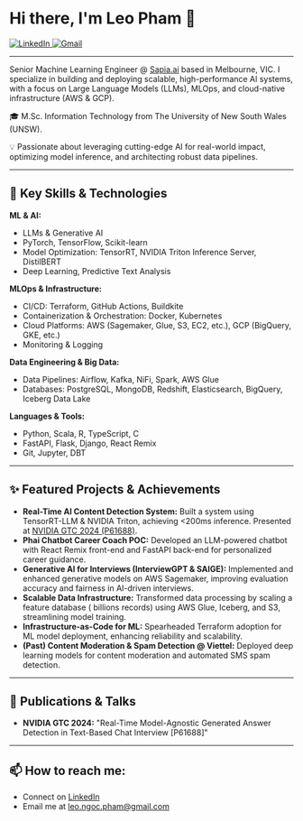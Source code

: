 # Hi there, I'm Leo Pham 👋

<a href="https://www.linkedin.com/in/leophamn/" target="_blank">
 <img src="https://img.shields.io/badge/LinkedIn-0077B5?style=for-the-badge&logo=linkedin&logoColor=white" alt="LinkedIn"/>
</a>
<a href="mailto:leo.ngoc.pham@gmail.com">
 <img src="https://img.shields.io/badge/Gmail-D14836?style=for-the-badge&logo=gmail&logoColor=white" alt="Gmail"/>
</a>

---

Senior Machine Learning Engineer @ [Sapia.ai](https://sapia.ai/) based in Melbourne, VIC. I specialize in building and deploying scalable, high-performance AI systems, with a focus on Large Language Models (LLMs), MLOps, and cloud-native infrastructure (AWS & GCP).

🎓 M.Sc. Information Technology from The University of New South Wales (UNSW).

💡 Passionate about leveraging cutting-edge AI for real-world impact, optimizing model inference, and architecting robust data pipelines.

---

## 🚀 Key Skills & Technologies

**ML & AI:**
  - LLMs & Generative AI
  - PyTorch, TensorFlow, Scikit-learn
  - Model Optimization: TensorRT, NVIDIA Triton Inference Server, DistilBERT
  - Deep Learning, Predictive Text Analysis

**MLOps & Infrastructure:**
  - CI/CD: Terraform, GitHub Actions, Buildkite
  - Containerization & Orchestration: Docker, Kubernetes
  - Cloud Platforms: AWS (Sagemaker, Glue, S3, EC2, etc.), GCP (BigQuery, GKE, etc.)
  - Monitoring & Logging

**Data Engineering & Big Data:**
  - Data Pipelines: Airflow, Kafka, NiFi, Spark, AWS Glue
  - Databases: PostgreSQL, MongoDB, Redshift, Elasticsearch, BigQuery, Iceberg Data Lake

**Languages & Tools:**
  - Python, Scala, R, TypeScript, C
  - FastAPI, Flask, Django, React Remix
  - Git, Jupyter, DBT

---

## ✨ Featured Projects & Achievements

*   **Real-Time AI Content Detection System:** Built a system using TensorRT-LLM & NVIDIA Triton, achieving <200ms inference. Presented at [NVIDIA GTC 2024 (P61688)](link-to-presentation-abstract-if-available).
*   **Phai Chatbot Career Coach POC:** Developed an LLM-powered chatbot with React Remix front-end and FastAPI back-end for personalized career guidance.
*   **Generative AI for Interviews (InterviewGPT & SAIGE):** Implemented and enhanced generative models on AWS Sagemaker, improving evaluation accuracy and fairness in AI-driven interviews.
*   **Scalable Data Infrastructure:** Transformed data processing by scaling a feature database ( billions records) using AWS Glue, Iceberg, and S3, streamlining model training.
*   **Infrastructure-as-Code for ML:** Spearheaded Terraform adoption for ML model deployment, enhancing reliability and scalability.
*   **(Past) Content Moderation & Spam Detection @ Viettel:** Deployed deep learning models for content moderation and automated SMS spam detection.

---

## 🎤 Publications & Talks

*   **NVIDIA GTC 2024:** "Real-Time Model-Agnostic Generated Answer Detection in Text-Based Chat Interview [P61688]"

---

## 📫 How to reach me:

*   Connect on [LinkedIn](https://www.linkedin.com/in/leophamn/)
*   Email me at [leo.ngoc.pham@gmail.com](mailto:leo.ngoc.pham@gmail.com)
